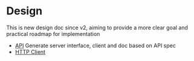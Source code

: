 # Design

This is new design doc since v2, aiming to provide a more clear goal and practical roadmap for implementation

- [API](api.md) Generate server interface, client and doc based on API spec
- [HTTP Client](httpclient.md)